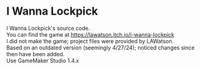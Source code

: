 # I Wanna Lockpick
I Wanna Lockpick's source code.<br>
You can find the game at https://lawatson.itch.io/i-wanna-lockpick<br>
I did not make the game; project files were provided by LAWatson.<br>
Based on an outdated version (seemingly 4/27/24); noticed changes since then have been added.<br>
Use GameMaker Studio 1.4.x
